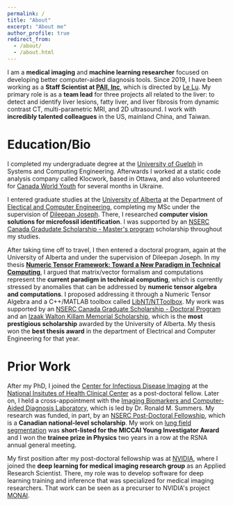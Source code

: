 ```yaml
---
permalink: /
title: "About"
excerpt: "About me"
author_profile: true
redirect_from: 
  - /about/
  - /about.html
---
```



I am a **medical imaging** and **machine learning researcher** focused on developing better computer-aided diagnosis tools. Since 2019, I have been working as a **Staff Scientist at [PAII, Inc](wwww.paii-labs.com)**, which is directed by [Le Lu](cs.jhu.edu/~lelu). My primary role is as a **team lead** for three projects all related to the liver: to detect and identify liver lesions, fatty liver, and liver fibrosis from dynamic contrast CT, multi-parametric MRI, and 2D ultrasound. I work with **incredibly talented colleagues** in the US, mainland China, and Taiwan. 




Education/Bio
======

I completed my undergraduate degree at the [University of Guelph](https://www.uoguelph.ca/) in Systems and Computing Engineering. Afterwards I worked at a static code analysis company called Klocwork, based in Ottawa, and also volunteered for [Canada World Youth](https://canadaworldyouth.org/) for several months in Ukraine. 

I entered graduate studies at the [University of Alberta](https://www.ualberta.ca/index.html) at the Department of [Electical and Computer Engineering](https://www.ualberta.ca/engineering/electrical-computer-engineering/index.html), completing my MSc under the supervision of [Dileepan Joseph](https://sites.google.com/a/ualberta.ca/djoseph/). There, I researched **computer vision solutions for microfossil identification**. I was supported by an [NSERC Canada Gradudate Scholarship - Master's program](https://www.nserc-crsng.gc.ca/Students-Etudiants/PG-CS/CGSM-BESCM_eng.asp) scholarship throughout my studies. 

After taking time off to travel, I then entered a doctoral program, again at the University of Alberta and under the supervision of Dileepan Joseph. In my thesis **[Numeric Tensor Framework: Toward a New Paradigm in Technical Computing](https://era.library.ualberta.ca/items/bbd2bc24-91f0-4bbe-b4c1-fbc29b3eaab4)**, I argued that matrix/vector formalism and computations represent the **current paradigm in technical computing**, which is currently stressed by anomalies that can be addressed by **numeric tensor algebra and computations**. I proposed addressing it through a Numeric Tensor Algebra and a C++/MATLAB toolbox called [LibNT/NTToolbox](https://github.com/extragoya/LibNT). My work was supported by an [NSERC Canada Graduate Scholarship - Doctoral Program](https://www.nserc-crsng.gc.ca/Students-Etudiants/PG-CS/CGSD-BESCD_eng.asp) and an [Izaak Walton Killam Memorial Scholarship](https://www.ualberta.ca/graduate-studies/awards-and-funding/scholarships/killam.html), which is the **most prestigious scholarship** awarded by the University of Alberta. My thesis won the **best thesis award** in the department of Electrical and Computer Engineering for that year. 


Prior Work
======

After my PhD, I joined the [Center for Infectious Disease Imaging](https://clinicalcenter.nih.gov/drd/cidi.html) at the [National Insitutes of Health Clinical Center](https://clinicalcenter.nih.gov/) as a post-doctoral fellow. Later on, I held a cross-appointment with the [Imaging Biomarkers and Computer-Aided Diagnosis Laboratory](https://irp.nih.gov/pi/ronald-summers), which is led by Dr. Ronald M. Summers. My research was funded, in part, by an [NSERC Post-Doctoral Fellowship](https://www.nserc-crsng.gc.ca/students-etudiants/pd-np/pdf-bp_eng.asp), which is a **Canadian national-level scholarship**. My work on [lung field segmentation](https://extragoya.github.io/proceedings/2017-01-01-Progressive-and-multi-path-holistically-nested-neural-networks-for-pathological-lung-segmentation-from-CT-images) was **short-listed for the MICCAI Young Investigator Award** and I won the **trainee prize in Physics** two years in a row at the RSNA annual general meeting. 

My first position after my post-doctoral fellowship was at [NVIDIA](www.nvidia.com), where I joined the **deep learning for medical imaging research group** as an Applied Research Scientist. There, my role was to develop software for deep learning training and inference that was specialized for medical imaging researchers. That work can be seen as a precurser to NVIDIA's project [MONAI](https://github.com/Project-MONAI/MONAI). 




